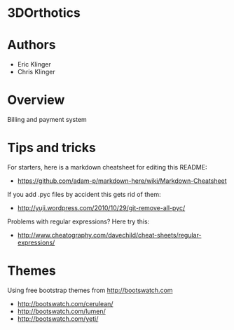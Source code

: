 3DOrthotics
===========

Authors
=======

*   Eric Klinger
*   Chris Klinger

Overview
========

Billing and payment system


Tips and tricks
===============

For starters, here is a markdown cheatsheet for editing this README:
*   https://github.com/adam-p/markdown-here/wiki/Markdown-Cheatsheet

If you add .pyc files by accident this gets rid of them:
*   http://yuji.wordpress.com/2010/10/29/git-remove-all-pyc/

Problems with regular expressions? Here try this:
*   http://www.cheatography.com/davechild/cheat-sheets/regular-expressions/

Themes
======
Using free bootstrap themes from http://bootswatch.com
*   http://bootswatch.com/cerulean/
*   http://bootswatch.com/lumen/
*   http://bootswatch.com/yeti/
